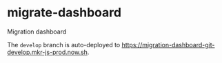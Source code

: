 # migrate-dashboard
Migration dashboard

The `develop` branch is auto-deployed to https://migration-dashboard-git-develop.mkr-js-prod.now.sh.

